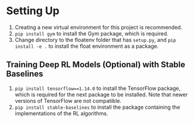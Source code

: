 # Setting Up #
1. Creating a new virtual environment for this project is recommended.
2. `pip install gym` to install the Gym package, which is required.
3. Change directory to the floatenv folder that has `setup.py`, and `pip install -e .` to install the float environment as a package.

## Training Deep RL Models (Optional) with Stable Baselines ##
1. `pip install tensorflow==1.14.0` to install the TensorFlow package, which is required for the next package to be installed. Note that newer versions of TensorFlow are not compatible.
2. `pip install stable-baselines` to install the package containing the implementations of the RL algorithms.
